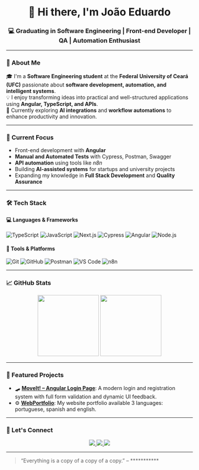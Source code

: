 <!-- HEADER -->
<h1 align="center">👋 Hi there, I'm João Eduardo</h1>
<h3 align="center">💻 Graduating in Software Engineering | Front-end Developer | QA | Automation Enthusiast</h3>

---

### 🎯 About Me  
🎓 I'm a **Software Engineering student** at the **Federal University of Ceará (UFC)** passionate about **software development, automation, and intelligent systems**.  
💡 I enjoy transforming ideas into practical and well-structured applications using **Angular, TypeScript, and APIs**.  
🚀 Currently exploring **AI integrations** and **workflow automations** to enhance productivity and innovation.

---

### 🧠 Current Focus  
- Front-end development with **Angular**  
- **Manual and Automated Tests** with Cypress, Postman, Swagger  
- **API automation** using tools like *n8n*  
- Building **AI-assisted systems** for startups and university projects  
- Expanding my knowledge in **Full Stack Development** and **Quality Assurance**

---

### 🛠️ Tech Stack  

#### 💻 Languages & Frameworks
![TypeScript](https://img.shields.io/badge/TypeScript-3178C6?style=for-the-badge&logo=typescript&logoColor=white)
![JavaScript](https://img.shields.io/badge/JavaScript-F7DF1E?style=for-the-badge&logo=javascript&logoColor=black)
![Next.js](https://img.shields.io/badge/Next.js-000000?style=for-the-badge&logo=nextdotjs&logoColor=white)
![Cypress](https://img.shields.io/badge/Cypress-17202C?style=for-the-badge&logo=cypress&logoColor=white)
![Angular](https://img.shields.io/badge/Angular-DD0031?style=for-the-badge&logo=angular&logoColor=white)
![Node.js](https://img.shields.io/badge/Node.js-339933?style=for-the-badge&logo=node.js&logoColor=white)

#### 🧩 Tools & Platforms
![Git](https://img.shields.io/badge/Git-F05032?style=for-the-badge&logo=git&logoColor=white)
![GitHub](https://img.shields.io/badge/GitHub-181717?style=for-the-badge&logo=github&logoColor=white)
![Postman](https://img.shields.io/badge/Postman-FF6C37?style=for-the-badge&logo=postman&logoColor=white)
![VS Code](https://img.shields.io/badge/VS%20Code-007ACC?style=for-the-badge&logo=visualstudiocode&logoColor=white)
![n8n](https://img.shields.io/badge/n8n-ED6A5E?style=for-the-badge&logo=n8n&logoColor=white)

---

### 📈 GitHub Stats  

<p align="center">
  <img height="165em" src="https://github-readme-stats.vercel.app/api?username=joaoedu2005&show_icons=true&theme=radical&hide_border=true" />
  <img height="165em" src="https://github-readme-stats.vercel.app/api/top-langs/?username=joaoedu2005&layout=compact&theme=radical&hide_border=true" />
</p>

---

### 🚀 Featured Projects  
- 🛹 [**MoveIt! – Angular Login Page**](https://github.com/joaoedu2005/login-page): A modern login and registration system with full form validation and dynamic UI feedback.  
- ⚙️ [**WebPortfolio**](https://webportfoliogirao.netlify.app): My website portfolio available 3 languages: portuguese, spanish and english.  

---

### 🤝 Let's Connect  

<p align="center">
  <a href="https://linkedin.com/in/joaoedugirao">
    <img src="https://img.shields.io/badge/LinkedIn-0A66C2?style=for-the-badge&logo=linkedin&logoColor=white"/>
  </a>
  <a href="mailto:joaoedugirao@alu.ufc.br">
    <img src="https://img.shields.io/badge/Email-D14836?style=for-the-badge&logo=gmail&logoColor=white"/>
  </a>
  <a href="https://github.com/joaoedu2005">
    <img src="https://img.shields.io/badge/GitHub-181717?style=for-the-badge&logo=github&logoColor=white"/>
  </a>
</p>

---

> “Everything is a copy of a copy of a copy.” – ***********
